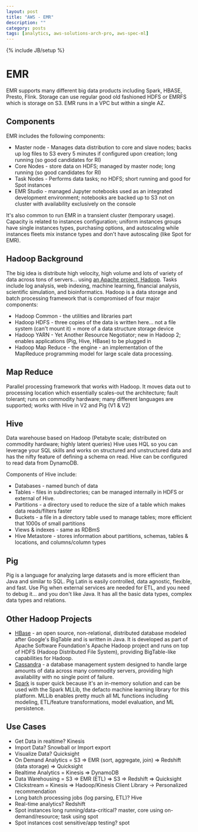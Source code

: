 ```yaml
---
layout: post
title: "AWS - EMR"
description: ""
category: posts
tags: [analytics, aws-solutions-arch-pro, aws-spec-ml]
---
```

{% include JB/setup %}

# EMR
EMR supports many different big data products including Spark, HBASE, Presto, Flink. Storage can use regular good old fashioned HDFS or EMRFS which is storage on S3. EMR runs in a VPC but within a single AZ.

## Components
EMR includes the following components:
- Master node - Manages data distribution to core and slave nodes; backs up log files to S3 every 5 minutes if configured upon creation; long running (so good candidates for RI)
- Core Nodes - store data on HDFS; managed by master node; long running (so good candidates for RI)
- Task Nodes - Performs data tasks; no HDFS; short running and good for Spot instances
- EMR Studio - managed Jupyter notebooks used as an integrated development environment; notebooks are backed up to S3 not on cluster with availability exclusively on the console

It's also common to run EMR in a transient cluster (temporary usage). Capacity is related to instances configuration; uniform instances groups have single instances types, purchasing options, and autoscaling while instances fleets mix instance types and don't have autoscaling (like Spot for EMR).

## Hadoop Background
The big idea is distribute high velocity, high volume and lots of variety of data across tons of servers... using [an Apache project, Hadoop](https://hadoop.apache.org/). Tasks include log analysis, web indexing, machine learning, financial analysis, scientific simulation, and bioinformatics. Hadoop is a data storage and batch processing framework that is compromised of four major components:
- Hadoop Common - the utilities and libraries part
- Hadoop HDFS - three copies of the data is written here... not a file system (can't mount it) = more of a data structure storage device
- Hadoop YARN - Yet Another Resource Negotiator; new in Hadoop 2; enables applications (Pig, Hive, HBase) to be plugged in
- Hadoop Map Reduce - the engine - an implementation of the MapReduce programming model for large scale data processing.

## Map Reduce
Parallel processing framework that works with Hadoop. It moves data out to processing location which essentially scales-out the architecture; fault tolerant; runs on commodity hardware; many different languages are supported; works with Hive in V2 and Pig (V1 & V2)

## Hive
Data warehouse based on Hadoop (Petabyte scale; distributed on commodity hardware; highly latent queries) Hive uses HQL so you can leverage your SQL skills and works on structured and unstructured data and has the nifty feature of defining a schema on read. Hive can be configured to read data from DynamoDB.

Components of Hive include:
- Databases - named bunch of data
- Tables - files in subdirectories; can be managed internally in HDFS or external of Hive.
- Partitions - a directory used to reduce the size of a table which makes data reads/filters faster
- Buckets - a file in a directory table used to manage tables; more efficient that 1000s of small partitions
- Views &amp; indexes - same as RDBmS
- Hive Metastore - stores information about partitions, schemas, tables & locations, and columns/column types

## Pig
Pig is a language for analyzing large datasets and is more efficient than Java and similar to SQL. Pig Latin is easily controlled, data agnostic, flexible, and fast. Use Pig when external services are needed for ETL, and you need to debug it... and you don't like Java. It has all the basic data types, complex data types and relations.

## Other Hadoop Projects
* [HBase](https://hbase.apache.org/) - an open source, non-relational, distributed database modeled after Google's BigTable and is written in Java. It is developed as part of Apache Software Foundation's Apache Hadoop project and runs on top of HDFS (Hadoop Distributed File System), providing BigTable-like capabilities for Hadoop. 
* [Cassandra](https://cassandra.apache.org/_/index.html) - a database management system designed to handle large amounts of data across many commodity servers, providing high availability with no single point of failure. 
* [Spark](https://spark.apache.org/) is super quick because it's an in-memory solution and can be used with the Spark MLLib, the defacto machine learning library for this platform. MLLib enables pretty much all ML functions including modeling, ETL/feature transformations, model evaluation, and ML persistence.

## Use Cases
* Get Data in realtime? Kinesis
* Import Data? Snowball or Import export
* Visualize Data? Quicksight
* On Demand Analytics = S3 => EMR (sort, aggregate, join) => Redshift (data storage) => Quicksight
* Realtime Analytics = Kinesis => DynamoDB
* Data Warehousing = S3 => EMR (ETL) => S3 => Redshift => Quicksight
* Clickstream = Kinesis => Hadoop/Kinesis Client Library -> Personalized recommendation
* Long batch processing jobs (log parsing, ETL)? Hive
* Real-time analytics? Redshift
* Spot instances long running/data-critical? master, core using on-demand/resource; task using spot
* Spot instances cost sensitive/app testing? spot

